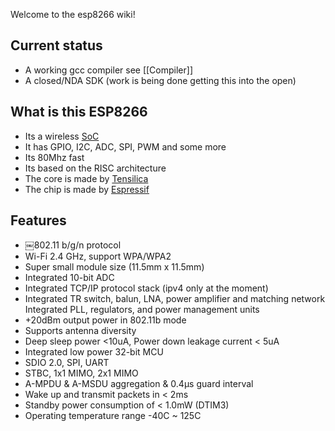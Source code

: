 Welcome to the esp8266 wiki!

## Current status
* A working gcc compiler see [[Compiler]]
* A closed/NDA SDK (work is being done getting this into the open)


## What is this ESP8266
* Its a wireless [SoC](https://en.wikipedia.org/wiki/System_on_a_chip)
* It has GPIO, I2C, ADC, SPI, PWM and some more
* Its 80Mhz fast
* Its based on the RISC architecture
* The core is made by [Tensilica](http://ip.cadence.com/)
* The chip is made by [Espressif](espressif.com/en/products/esp8266/)

## Features
* ￼802.11 b/g/n protocol
* Wi-Fi 2.4 GHz, support WPA/WPA2
* Super small module size (11.5mm x 11.5mm)
* Integrated 10-bit ADC
* Integrated TCP/IP protocol stack (ipv4 only at the moment)
* Integrated TR switch, balun, LNA, power amplifier and matching network Integrated PLL, regulators, and power management units
* +20dBm output power in 802.11b mode
* Supports antenna diversity
* Deep sleep power <10uA, Power down leakage current < 5uA
* Integrated low power 32-bit MCU
* SDIO 2.0, SPI, UART
* STBC, 1x1 MIMO, 2x1 MIMO
* A-MPDU & A-MSDU aggregation & 0.4μs guard interval
* Wake up and transmit packets in < 2ms
* Standby power consumption of < 1.0mW (DTIM3)
* Operating temperature range -40C ~ 125C